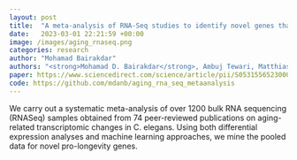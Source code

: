 ```yaml
---
layout: post
title:  "A meta-analysis of RNA-Seq studies to identify novel genes that regulate aging"
date:   2023-03-01 22:21:59 +00:00
image: /images/aging_rnaseq.png
categories: research
author: "Mohamad Bairakdar"
authors: "<strong>Mohamad D. Bairakdar</strong>, Ambuj Tewari, Matthias C. Truttmann"
paper: https://www.sciencedirect.com/science/article/pii/S0531556523000281
code: https://github.com/mdanb/aging_rna_seq_metaanalysis
---
```

We carry out a systematic meta-analysis of over 1200 bulk RNA sequencing (RNASeq) samples obtained from 74 peer-reviewed publications on aging-related transcriptomic changes in C. elegans. Using both differential expression analyses and machine learning approaches, we mine the pooled data for novel pro-longevity genes.
